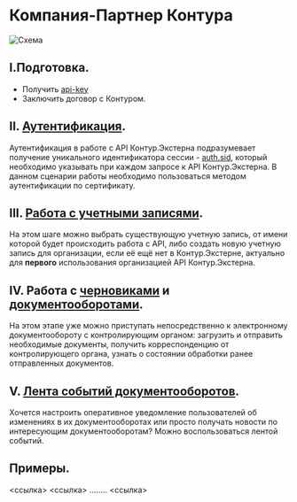 # Компания-Партнер Контура
![Схема](https://github.com/skbkontur/extern-api-docs/blob/master/images/Партнер%20без%20КЦР.jpg)

## I.Подготовка.
* Получить [api-key](https://github.com/skbkontur/extern-api-docs/blob/master/manuals/Как%20передавать%20api-key.md)
* Заключить договор с Контуром.

## II. [Аутентификация](https://github.com/skbkontur/extern-api-docs/blob/master/Аутентификация.md). 
Аутентификация в работе с API Контур.Экстерна подразумевает получение уникального идентификатора сессии - [auth.sid](https://github.com/skbkontur/extern-api-docs/blob/master/manuals/Как%20передавать%20auth.sid.md), который необходимо указывать при каждом запросе к API Контур.Экстерна. В данном сценарии работы необходимо пользоваться методом аутентификации по сертификату.

## III. [Работа с учетными записями](https://github.com/skbkontur/extern-api-docs/blob/master/Работа%20с%20ЛС.md).
На этом шаге можно выбрать существующую учетную запись, от имени которой будет происходить работа с API, либо создать новую учетную запись для организации, если её ещё нет в Контур.Экстерне, актуально для **первого** использования организацией API Контур.Экстерна.

## IV. Работа с [черновиками](https://github.com/skbkontur/extern-api-docs/blob/master/Черновик%20ДО.md) и [документооборотами](https://github.com/skbkontur/extern-api-docs/blob/master/Работа%20с%20ДО.md).
На этом этапе уже можно приступать непосредственно к электронному документообороту с контролирующим органом: загрузить и отправить необходимые документы, получить корреспонденцию от контролирующего органа, узнать о состоянии обработки ранее отправленных документов.

## V. [Лента событий документооборотов](https://github.com/skbkontur/extern-api-docs/blob/master/Лента%20событий%20ДО.md).
Хочется настроить оперативное уведомление пользователей об изменениях в их документооборотах или просто получать новости по интересующим документооборотам? Можно воспользоваться лентой событий.

## Примеры.
<ссылка>
<ссылка>
........
<ссылка>
